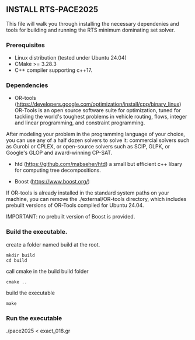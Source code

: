 ## INSTALL RTS-PACE2025
This file will walk you through installing the necessary dependenies and tools for building and running the RTS minimum dominating set solver.


### Prerequisites
- Linux distribution (tested under Ubuntu 24.04)
- CMake >= 3.28.3
- C++ compiler supporting c++17.

### Dependencies
- OR-tools (https://developers.google.com/optimization/install/cpp/binary_linux)
OR-Tools is an open source software suite for optimization, tuned for tackling the world's toughest problems in vehicle routing, flows, integer and linear programming, and constraint programming.

After modeling your problem in the programming language of your choice, you can use any of a half dozen solvers to solve it: commercial solvers such as Gurobi or CPLEX, or open-source solvers such as SCIP, GLPK, or Google's GLOP and award-winning CP-SAT.

- htd (https://github.com/mabseher/htd)
a small but efficient c++ libary for computing tree decompositions.

- Boost (https://www.boost.org/) 

If OR-tools is already installed in the standard system paths on your machine, you can remove the ./external/OR-tools directory, which includes prebuilt versions of OR-Tools compiled for Ubuntu 24.04.

IMPORTANT: no prebuilt version of Boost is provided.


### Build the executable.

create a folder named build at the root.
```
mkdir build
cd build
```

call cmake in the build build folder
```
cmake ..
```

build the executable
```
make
```

### Run the executable
./pace2025 < exact_018.gr



